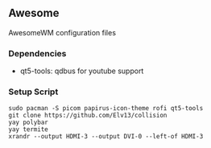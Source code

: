 ## Awesome

AwesomeWM configuration files

### Dependencies
- qt5-tools: qdbus for youtube support

### Setup Script

```
sudo pacman -S picom papirus-icon-theme rofi qt5-tools
git clone https://github.com/Elv13/collision
yay polybar
yay termite 
xrandr --output HDMI-3 --output DVI-0 --left-of HDMI-3
```
